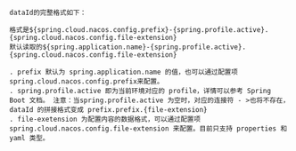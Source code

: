     dataId的完整格式如下：

    格式是${spring.cloud.nacos.config.prefix}-{spring.profile.active}.{spring.cloud.nacos.config.file-extension}
    默认读取的${spring.application.name}-{spring.profile.active}.{spring.cloud.nacos.config.file-extension}
    
    . prefix 默认为 spring.application.name 的值，也可以通过配置项 spring.cloud.nacos.config.prefix来配置。
    . spring.profile.active 即为当前环境对应的 profile，详情可以参考 Spring Boot 文档。 注意：当spring.profile.active 为空时，对应的连接符 - >也将不存在，dataId 的拼接格式变成 prefix.prefix.{file-extension}
    . file-exetension 为配置内容的数据格式，可以通过配置项 spring.cloud.nacos.config.file-extension 来配置。目前只支持 properties 和 yaml 类型。
